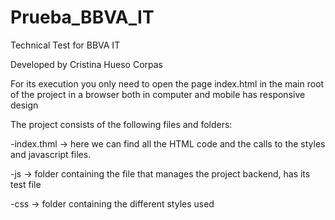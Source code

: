 # Prueba_BBVA_IT
Technical Test for BBVA IT

Developed by Cristina Hueso Corpas

For its execution you only need to open the page index.html in the main root of the project in a browser both in computer and mobile has responsive design

The project consists of the following files and folders:

-index.thml -> here we can find all the HTML code and the calls to the styles and javascript files.

-js -> folder containing the file that manages the project backend, has its test file

-css -> folder containing the different styles used